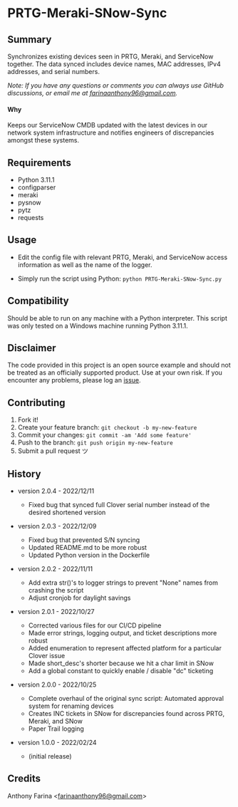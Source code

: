 # PRTG-Meraki-SNow-Sync

## Summary
Synchronizes existing devices seen in PRTG, Meraki, and ServiceNow together. The data synced includes device names, MAC addresses, IPv4 addresses, and serial numbers.

_Note: If you have any questions or comments you can always use GitHub
discussions, or email me at farinaanthony96@gmail.com._

#### Why
Keeps our ServiceNow CMDB updated with the latest devices in our network system infrastructure
and notifies engineers of discrepancies amongst these systems.

## Requirements
- Python 3.11.1
- configparser
- meraki
- pysnow
- pytz
- requests

## Usage
- Edit the config file with relevant PRTG, Meraki, and ServiceNow access 
  information as well as the name of the logger.

- Simply run the script using Python:
  `python PRTG-Meraki-SNow-Sync.py`

## Compatibility
Should be able to run on any machine with a Python interpreter. This script
was only tested on a Windows machine running Python 3.11.1.

## Disclaimer
The code provided in this project is an open source example and should not
be treated as an officially supported product. Use at your own risk. If you
encounter any problems, please log an
[issue](https://github.com/CC-Digital-Innovation/PRTG-Meraki-SNow-Sync/issues).

## Contributing
1. Fork it!
2. Create your feature branch: `git checkout -b my-new-feature`
3. Commit your changes: `git commit -am 'Add some feature'`
4. Push to the branch: `git push origin my-new-feature`
5. Submit a pull request ツ

## History
-  version 2.0.4 - 2022/12/11
    - Fixed bug that synced full Clover serial number instead of the
      desired shortened version


-  version 2.0.3 - 2022/12/09
    - Fixed bug that prevented S/N syncing
    - Updated README.md to be more robust
    - Updated Python version in the Dockerfile


-  version 2.0.2 - 2022/11/11
    - Add extra str()'s to logger strings to prevent "None" names from crashing the script
    - Adjust cronjob for daylight savings


-  version 2.0.1 - 2022/10/27
    - Corrected various files for our CI/CD pipeline
    - Made error strings, logging output, and ticket descriptions more robust
    - Added enumeration to represent affected platform for a particular Clover issue
    - Made short_desc's shorter because we hit a char limit in SNow
    - Add a global constant to quickly enable / disable "dc" ticketing


-  version 2.0.0 - 2022/10/25
    - Complete overhaul of the original sync script: Automated approval system for renaming devices
    - Creates INC tickets in SNow for discrepancies found across PRTG, Meraki, and SNow
    - Paper Trail logging


-  version 1.0.0 - 2022/02/24
    - (initial release)

## Credits
Anthony Farina <<farinaanthony96@gmail.com>>